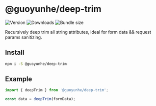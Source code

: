 # @guoyunhe/deep-trim

![Version](https://img.shields.io/npm/v/@guoyunhe/deep-trim)
![Downloads](https://img.shields.io/npm/dw/@guoyunhe/deep-trim)
![Bundle size](https://img.shields.io/bundlephobia/minzip/@guoyunhe/deep-trim)

Recursively deep trim all string attributes, ideal for form data && request params sanitizing.

## Install

```bash
npm i -S @guoyunhe/deep-trim
```

## Example

```js
import { deepTrim } from '@guoyunhe/deep-trim';

const data = deepTrim(formData);
```
